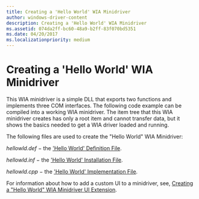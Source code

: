 ```yaml
---
title: Creating a 'Hello World' WIA Minidriver
author: windows-driver-content
description: Creating a 'Hello World' WIA Minidriver
ms.assetid: 074da2ff-bc60-48a9-b2ff-83f070bd5351
ms.date: 04/20/2017
ms.localizationpriority: medium
---
```


# Creating a 'Hello World' WIA Minidriver





This WIA minidriver is a simple DLL that exports two functions and implements three COM interfaces. The following code example can be compiled into a working WIA minidriver. The item tree that this WIA minidriver creates has only a root item and cannot transfer data, but it shows the basics needed to get a WIA driver loaded and running.

The following files are used to create the "Hello World" WIA Minidriver:

*hellowld.def* − the ['Hello World' Definition File](--hello-world---definition-file.md).

*hellowld.inf* − the ['Hello World' Installation File](--hello-world---installation-file.md).

*hellowld.cpp* − the ['Hello World' Implementation File](--hello-world---implementation-file.md).

For information about how to add a custom UI to a minidriver, see, [Creating a "Hello World" WIA Minidriver UI Extension](creating-a--hello-world--wia-minidriver-ui-extension.md).

 

 




